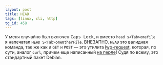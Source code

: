 ```yaml
---
layout: post
title: HEAD
tags: [linux, cli, http]
tg_id: 458
---
```

У меня случайно был включен <kbd>Caps Lock</kbd>, и вместо `head s<Tab>omefile` я напечатал `HEAD S<Tab>omeOtherFile`. ВНЕЗАПНО, `HEAD` это валидная команда, так же как и `GET` и `POST` — это утилита [lwp-request](https://linux.die.net/man/1/lwp-request), которая, по сути, аналог `curl`, причем еще написанный [на перле](https://github.com/libwww-perl/libwww-perl/blob/master/bin/lwp-request)! Судя по всему, это стандартный пакет Debian.
 
